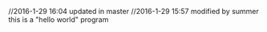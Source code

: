 //2016-1-29 16:04 updated in master
//2016-1-29 15:57 modified by summer
this is a "hello world" program
